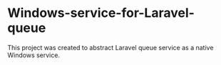 # Windows-service-for-Laravel-queue

This project was created to abstract Laravel queue service as a native Windows service.
